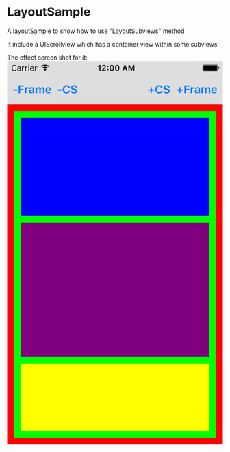 # LayoutSample
A layoutSample to show how to use "LayoutSubviews" method

It include a UIScrollview which has a container view within some subviews

The effect screen shot for it:
![](https://github.com/lwnwowone/LayoutSample/raw/master/ScreenShot.png)

